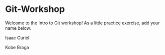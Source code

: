 # Git-Workshop

Welcome to the Intro to Git workshop! As a little practice exercise, add your name below.

<!---Please add your name below--->

Isaac Curiel

Kobe Braga










